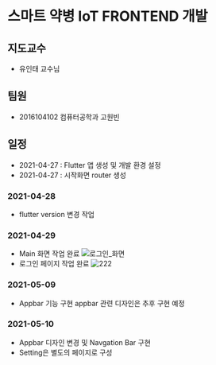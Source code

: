 # 스마트 약병 IoT FRONTEND 개발 
## 지도교수
+ 유인태 교수님

## 팀원
+ 2016104102 컴퓨터공학과 고원빈


## 일정
+ 2021-04-27 : Flutter 앱 생성 및 개발 환경 설정
+ 2021-04-27 : 시작화면 router 생성 

### 2021-04-28
+ flutter version 변경 작업 

### 2021-04-29
+ Main 화면 작업 완료
![로그인_화면](/uploads/d12f35739c9263e37009cc9b3bbe06d4/로그인_화면.PNG)
+ 로그인 페이지 작업 완료
![222](/uploads/8cc867cd159e28c04ff2a09e3a42c2d6/222.PNG)


### 2021-05-09
+ Appbar 기능 구현
appbar 관련 디자인은 추후 구현 예정 

### 2021-05-10
+ Appbar 디자인 변경 및 Navgation Bar 구현
+ Setting은 별도의 페이지로 구성
